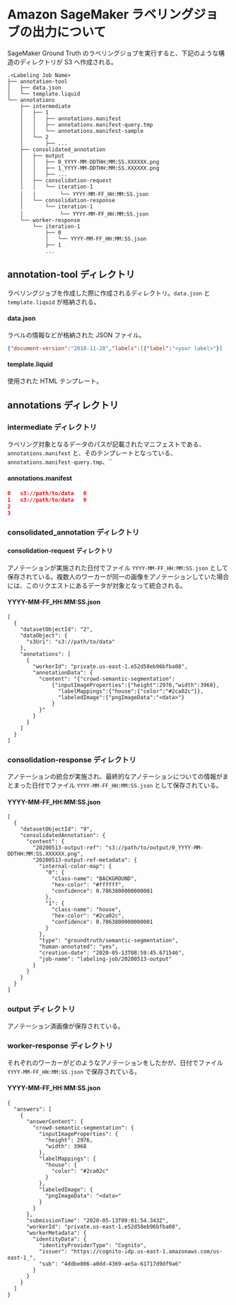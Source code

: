 # Amazon SageMaker ラベリングジョブの出力について
SageMaker Ground Truth のラベリングジョブを実行すると、下記のような構造のディレクトリが S3 へ作成される。
```
.<Labeling Job Name>
├── annotation-tool
│   ├── data.json
│   └── template.liquid
└── annotations
    ├── intermediate
    │   ├── 1
    │   │   ├── annotations.manifest
    │   │   ├── annotations.manifest-query.tmp
    │   │   └── annotations.manifest-sample
    │   └── 2
    │       ├── ...
    ├── consolidated_annotation
    │   ├── output
    │   │   ├── 0_YYYY-MM-DDTHH:MM:SS.XXXXXX.png
    │   │   ├── 1_YYYY-MM-DDTHH:MM:SS.XXXXXX.png
    │   │   ├── ...
    │   ├── consolidation-request
    │   │   └── iteration-1
    │   │   　   └── YYYY-MM-FF_HH:MM:SS.json
    │   └── consolidation-response
    │       └── iteration-1
    │       　   └── YYYY-MM-FF_HH:MM:SS.json
    └── worker-response
        └── iteration-1
            ├── 0 
            │   └── YYYY-MM-FF_HH:MM:SS.json
            ├── 1
            ...
```

## annotation-tool ディレクトリ
ラベリングジョブを作成した際に作成されるディレクトリ。`data.json` と `template.liquid` が格納される。 
#### data.json
ラベルの情報などが格納された JSON ファイル。
``` JSON
{"document-version":"2018-11-28","labels":[{"label":"<your label>"}]
```
#### template.liquid
使用された HTML テンプレート。


## annotations ディレクトリ
### intermediate ディレクトリ
ラベリング対象となるデータのパスが記載されたマニフェストである、`annotations.manifest` と、そのテンプレートとなっている、`annotations.manifest-query.tmp`、``
#### annotations.manifest

```JSON
0	s3://path/to/data	0
1	s3://path/to/data	0
2     
3
``` 

### consolidated_annotation ディレクトリ
#### consolidation-request ディレクトリ
アノテーションが実施された日付でファイル `YYYY-MM-FF_HH:MM:SS.json` として保存されている。複数人のワーカーが同一の画像をアノテーションしていた場合には、このリクエストにあるデータが対象となって統合される。
#### YYYY-MM-FF_HH:MM:SS.json
```
[
  {
    "datasetObjectId": "2",
    "dataObject": {
      "s3Uri": "s3://path/to/data"
    },
    "annotations": [
      {
        "workerId": "private.us-east-1.e52d58eb96bfba08",
        "annotationData": {
          "content": "{"crowd-semantic-segmentation":
              {"inputImageProperties":{"height":2976,"width":3968},
                "labelMappings":{"house":{"color":"#2ca02c"}},
                "labeledImage":{"pngImageData":"<data>"}
              }
          }"
        }
      }
    ]
  }
]
```

### consolidation-response ディレクトリ
アノテーションの統合が実施され、最終的なアノテーションについての情報がまとまった日付でファイル `YYYY-MM-FF_HH:MM:SS.json` として保存されている。
#### YYYY-MM-FF_HH:MM:SS.json
```
[
  {
    "datasetObjectId": "9",
    "consolidatedAnnotation": {
      "content": {
        "20200513-output-ref": "s3://path/to/output/0_YYYY-MM-DDTHH:MM:SS.XXXXXX.png",
        "20200513-output-ref-metadata": {
          "internal-color-map": {
            "0": {
              "class-name": "BACKGROUND",
              "hex-color": "#ffffff",
              "confidence": 0.7863800000000001
            },
            "1": {
              "class-name": "house",
              "hex-color": "#2ca02c",
              "confidence": 0.7863800000000001
            }
          },
          "type": "groundtruth/semantic-segmentation",
          "human-annotated": "yes",
          "creation-date": "2020-05-13T08:59:45.671546",
          "job-name": "labeling-job/20200513-output"
        }
      }
    }
  }
]
```


### output ディレクトリ
アノテーション済画像が保存されている。

### worker-response ディレクトリ
それぞれのワーカーがどのようなアノテーションをしたかが、日付でファイル `YYYY-MM-FF_HH:MM:SS.json` で保存されている。
#### YYYY-MM-FF_HH:MM:SS.json
```
{
  "answers": [
    {
      "answerContent": {
        "crowd-semantic-segmentation": {
          "inputImageProperties": {
            "height": 2976,
            "width": 3968
          },
          "labelMappings": {
            "house": {
              "color": "#2ca02c"
            }
          },
          "labeledImage": {
            "pngImageData": "<data>"
          }
        }
      },
      "submissionTime": "2020-05-13T09:01:54.343Z",
      "workerId": "private.us-east-1.e52d58eb96bfba08",
      "workerMetadata": {
        "identityData": {
          "identityProviderType": "Cognito",
          "issuer": "https://cognito-idp.us-east-1.amazonaws.com/us-east-1_",
          "sub": "4ddbe806-a0dd-4369-ae5a-61717d9df9a6"
        }
      }
    }
  ]
}
```

